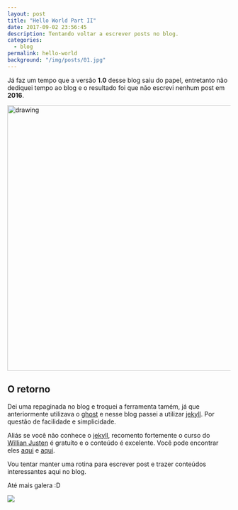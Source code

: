 ```yaml
---
layout: post
title: "Hello World Part II"
date: 2017-09-02 23:56:45
description: Tentando voltar a escrever posts no blog.
categories:
  - blog
permalink: hello-world
background: "/img/posts/01.jpg"
---
```


Já faz um tempo que a versão **1.0** desse blog saiu do papel, entretanto não dediquei tempo ao blog e o resultado foi que não escrevi nenhum post em **2016**.

<img src="https://media.giphy.com/media/l0HlvtIPzPdt2usKs/giphy.gif" alt="drawing" width="600"/>

## O retorno

Dei uma repaginada no blog e troquei a ferramenta tamém, já que anteriormente utilizava o [ghost](ghost) e nesse blog passei a utilizar [jekyll](jekyll). Por questão de facilidade e simplicidade.

Aliás se você não conhece o [jekyll](jekyll), recomento fortemente o curso do [Willian Justen](will) é gratuíto e o conteúdo é excelente. Você pode encontrar eles [aqui](curso) e [aqui](curso1).

Vou tentar manter uma rotina para escrever post e trazer conteúdos interessantes aqui no blog.

Até mais galera :D

![](https://media.giphy.com/media/RDbZGZ3O0UmL6/giphy.gif)

[jekyll]: http://jekyllrb.com
[ghost]: https://ghost.org
[curso]: https://willianjusten.com.br/cursos/
[curso1]: https://www.udemy.com/criando-sites-estaticos-com-jekyll/learn/v4/overview
[will]: https://twitter.com/Willian_justen
